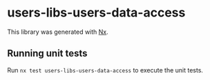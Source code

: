 # users-libs-users-data-access

This library was generated with [Nx](https://nx.dev).

## Running unit tests

Run `nx test users-libs-users-data-access` to execute the unit tests.
